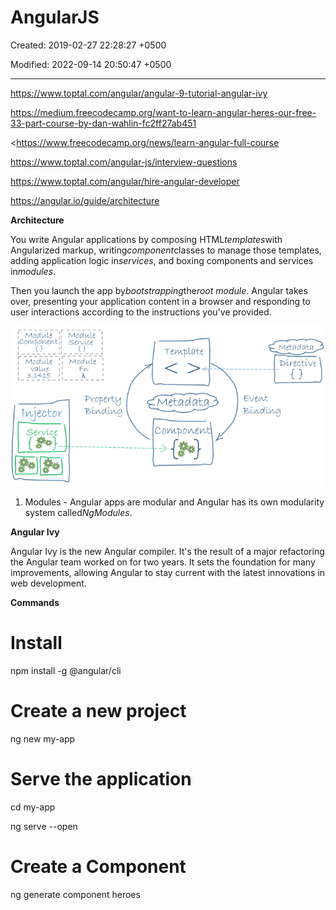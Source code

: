 # AngularJS

Created: 2019-02-27 22:28:27 +0500

Modified: 2022-09-14 20:50:47 +0500

---

<https://www.toptal.com/angular/angular-9-tutorial-angular-ivy>

<https://medium.freecodecamp.org/want-to-learn-angular-heres-our-free-33-part-course-by-dan-wahlin-fc2ff27ab451>

<https://www.freecodecamp.org/news/learn-angular-full-course

<https://www.toptal.com/angular-js/interview-questions>

<https://www.toptal.com/angular/hire-angular-developer>



<https://angular.io/guide/architecture>

**Architecture**

You write Angular applications by composing HTML*templates*with Angularized markup, writing*component*classes to manage those templates, adding application logic in*services*, and boxing components and services in*modules*.



Then you launch the app by*bootstrapping*the*root module*. Angular takes over, presenting your application content in a browser and responding to user interactions according to the instructions you've provided.



![Metadata Compo we ](media/AngularJS-image1.png)



1.  Modules - Angular apps are modular and Angular has its own modularity system called*NgModules*.



**Angular Ivy**

Angular Ivy is the new Angular compiler. It's the result of a major refactoring the Angular team worked on for two years. It sets the foundation for many improvements, allowing Angular to stay current with the latest innovations in web development.



**Commands**

# Install

npm install -g @angular/cli



# Create a new project

ng new my-app



# Serve the application

cd my-app

ng serve --open



# Create a Component

ng generate component heroes

